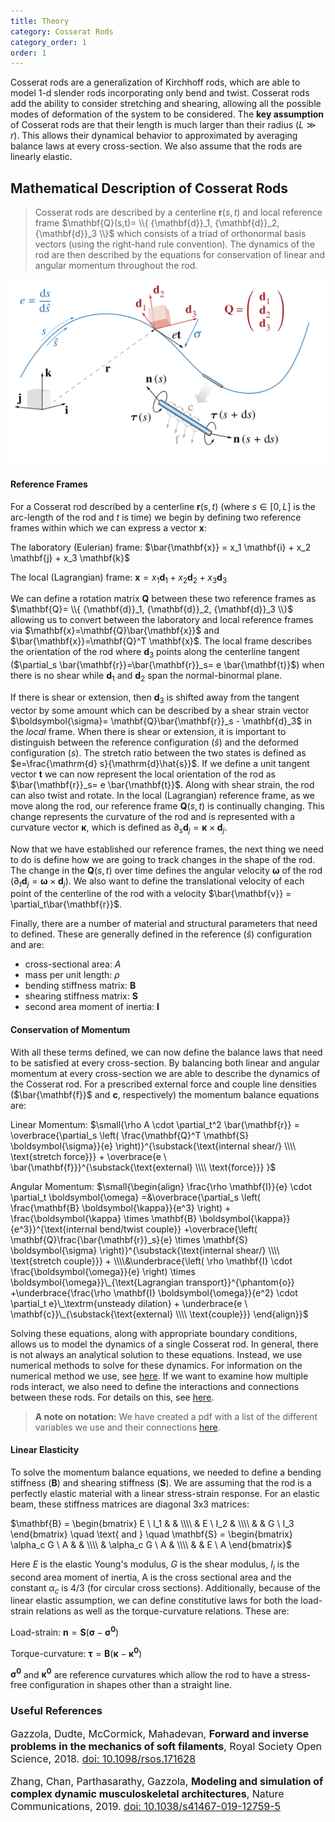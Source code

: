 ```yaml
---
title: Theory
category: Cosserat Rods
category_order: 1
order: 1
---
```


Cosserat rods are a generalization of Kirchhoff rods, which are able to model 1-d slender rods incorporating only bend and twist. Cosserat rods add the ability to consider stretching and shearing, allowing all the possible modes of deformation of the system to be considered. The **key assumption** of Cosserat rods are that their length is much larger than their radius ($L \gg r$). This allows their dynamical behavior to approximated by averaging balance laws at every cross-section. We also assume that the rods are linearly elastic.


## Mathematical Description of Cosserat Rods
>Cosserat rods are described by a centerline $\mathbf{r}(s, t)$ and local reference frame $\mathbf{Q}(s,t)= \\{ {\mathbf{d}}_1, {\mathbf{d}}_2, {\mathbf{d}}_3 \\}$ which consists of a triad of orthonormal basis vectors (using the right-hand rule convention). The dynamics of the rod are then described by the equations for conservation of linear and angular momentum throughout the rod.  

<img src="/images/cosserat_rod_continuum.png" alt="image name" width="650" style="display: block; margin-left: auto; margin-right: auto;"/>

#### Reference Frames
For a Cosserat rod described by a centerline $\mathbf{r}(s, t)$ (where $s \in [0, L]$ is the arc-length of the rod and $t$ is time) we begin by defining two reference frames within which we can express a vector $\mathbf{x}$:  


The laboratory (Eulerian) frame: $\bar{\mathbf{x}} = x_1 \mathbf{i} + x_2 \mathbf{j} + x_3 \mathbf{k}$  


The local (Lagrangian) frame: $\mathbf{x} = x_1 \mathbf{d}_1 + x_2 \mathbf{d}_2 + x_3 \mathbf{d}_3$

We can define a rotation matrix $\mathbf{Q}$ between these two reference frames as $\mathbf{Q}= \\{ {\mathbf{d}}_1, {\mathbf{d}}_2, {\mathbf{d}}_3 \\}$ allowing us to convert between the laboratory and local reference frames via $\mathbf{x}=\mathbf{Q}\bar{\mathbf{x}}$ and $\bar{\mathbf{x}}=\mathbf{Q}^T \mathbf{x}$. The local frame describes the orientation of the rod where ${\mathbf{d}}_3$ points along the centerline tangent ($\partial_s \bar{\mathbf{r}}=\bar{\mathbf{r}}_s= e \bar{\mathbf{t}}$) when there is no shear while ${\mathbf{d}}_1$ and ${\mathbf{d}}_2$ span the normal-binormal plane. 

If there is shear or extension, then ${\mathbf{d}}_3$ is shifted away from the tangent vector by some amount which can be described by a shear strain vector $\boldsymbol{\sigma}= \mathbf{Q}\bar{\mathbf{r}}_s - \mathbf{d}_3$ in the *local* frame. When there is shear or extension, it is important to distinguish between the reference configuration ($\hat{s}$) and the deformed configuration ($s$). The stretch ratio between the two states is defined as $e=\frac{\mathrm{d} s}{\mathrm{d}\hat{s}}$. If we define a unit tangent vector $\mathbf{t}$ we can now represent the local orientation of the rod as $\bar{\mathbf{r}}_s= e \bar{\mathbf{t}}$. Along with shear strain, the rod can also twist and rotate. In the local (Lagrangian) reference frame, as we move along the rod, our reference frame $\mathbf{Q}(s,t)$ is continually changing. This change represents the curvature of the rod and is represented with a curvature vector $\boldsymbol{\kappa}$, which is defined as $\partial_s \mathbf{d}_j = \boldsymbol{\kappa} \times \mathbf{d}_j$. 

Now that we have established our reference frames, the next thing we need to do is define how we are going to track changes in the shape of the rod. The change in the $\mathbf{Q}(s,t)$ over time defines the angular velocity $\boldsymbol{\omega}$ of the rod ($\partial_t \mathbf{d}_j = \boldsymbol{\omega} \times \mathbf{d}_j$). We also want to define the translational velocity of each point of the centerline of the rod with a velocity $\bar{\mathbf{v}}  = \partial_t\bar{\mathbf{r}}$.  

Finally, there are a number of material and structural parameters that need to defined. These are generally defined in the reference ($\hat{s}$) configuration and are: 
* cross-sectional area: $A$  
* mass per unit length: $\rho$  
* bending stiffness matrix: $\mathbf{B}$ 
* shearing stiffness matrix: $\mathbf{S}$ 
* second area moment of inertia: $\mathbf{I}$ 

#### Conservation of Momentum
With all these terms defined, we can now define the balance laws that need to be satisfied at every cross-section. By balancing both linear and angular momentum at every cross-section we are able to describe the dynamics of the Cosserat rod. For a prescribed external force and couple line densities ($\bar{\mathbf{f}}$ and $\mathbf{c}$, respectively) the momentum balance equations are:

Linear Momentum: 
$\small{\rho A \cdot \partial_t^2 \bar{\mathbf{r}} = \overbrace{\partial_s \left( \frac{\mathbf{Q}^T \mathbf{S} \boldsymbol{\sigma}}{e} \right)}^{\substack{\text{internal shear/} \\\\ \text{stretch force}}} + \overbrace{e \ \bar{\mathbf{f}}}^{\substack{\text{external} \\\\ \text{force}}} }$

Angular Momentum: 
$\small{\begin{align} \frac{\rho \mathbf{I}}{e} \cdot \partial_t \boldsymbol{\omega} =&\overbrace{\partial_s \left( \frac{\mathbf{B} \boldsymbol{\kappa}}{e^3} \right) + \frac{\boldsymbol{\kappa} \times \mathbf{B} \boldsymbol{\kappa}}{e^3}}^{\text{internal bend/twist couple}} +\overbrace{\left( \mathbf{Q}\frac{\bar{\mathbf{r}}_s}{e} \times \mathbf{S} \boldsymbol{\sigma} \right)}^{\substack{\text{internal shear/} \\\\ \text{stretch couple}}} + \\\\&\underbrace{\left( \rho \mathbf{I} \cdot \frac{\boldsymbol{\omega}}{e} \right) \times \boldsymbol{\omega}}\_{\text{Lagrangian transport}}^{\phantom{o}} +\underbrace{\frac{\rho \mathbf{I} \boldsymbol{\omega}}{e^2} \cdot \partial_t e}\_\textrm{unsteady dilation} + \underbrace{e \ \mathbf{c}}\_{\substack{\text{external} \\\\ \text{couple}}} \end{align}}$

Solving these equations, along with appropriate boundary conditions, allows us to model the dynamics of a single Cosserat rod. In general, there is not always an analytical solution to these equations. Instead, we use numerical methods to solve for these dynamics. For information on the numerical method we use, see [here](../numerics). If we want to examine how multiple rods interact, we also need to define the interactions and connections between these rods. For details on this, see [here](../multiple-rods).

>**A note on notation:** We have created a pdf with a list of the different variables we use and their connections [here](../cosserat_rod_notation.pdf).

#### Linear Elasticity
To solve the momentum balance equations, we needed to define a bending stiffness ($\mathbf{B}$) and shearing stiffness ($\mathbf{S}$). We are assuming that the rod is a perfectly elastic material with a linear stress-strain response. For an elastic beam, these stiffness matrices are diagonal 3x3 matrices:

$\mathbf{B} = \begin{bmatrix}  E \ I_1 &  &  \\\\  & E \ I_2 &  \\\\  &  & G \ I_3  \end{bmatrix}  \quad  \text{ and }  \quad  \mathbf{S} = \begin{bmatrix}  \alpha_c G \ A &  &  \\\\  & \alpha_c G \ A &  \\\\  &  & E \ A  \end{bmatrix}$

Here $E$ is the elastic Young's modulus, $G$ is the shear modulus, $I_i$ is the second area moment of inertia, A is the cross sectional area and the constant $\alpha_c$ is $4/3$ (for circular cross sections). Additionally, because of the linear elastic assumption, we can define constitutive laws for both the load-strain relations as well as the torque-curvature relations. These are:

Load-strain: $\mathbf{n} = \mathbf{S}(\boldsymbol{\sigma} - \boldsymbol{\sigma^0})$

Torque-curvature: $\boldsymbol{\tau} = \mathbf{B}(\boldsymbol{\kappa} - \boldsymbol{\kappa^0})$

$\boldsymbol{\sigma^0}$ and $\boldsymbol{\kappa^0}$ are reference curvatures which allow the rod to have a stress-free configuration in shapes other than a straight line. 

### Useful References
<p class="reference" style="font-size:12pt; ">
Gazzola, Dudte, McCormick, Mahadevan, <strong>Forward and inverse problems in the mechanics of soft filaments</strong>, Royal Society Open Science, 2018. <a href="https://doi.org/10.1098/rsos.171628">doi: 10.1098/rsos.171628</a>
</p> 

<p class="reference" style="font-size:12pt; ">
Zhang, Chan, Parthasarathy, Gazzola, <strong>Modeling and simulation of complex dynamic musculoskeletal architectures</strong>, Nature Communications, 2019. <a href="https://doi.org/10.1038/s41467-019-12759-5">doi: 10.1038/s41467-019-12759-5</a>
</p>

